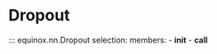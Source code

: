 # Dropout

::: equinox.nn.Dropout
    selection:
        members:
            - __init__
            - __call__
